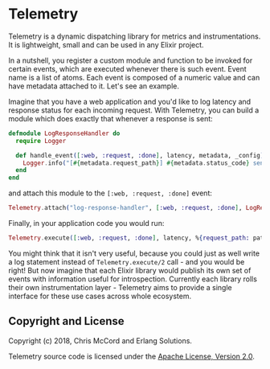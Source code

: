 # Telemetry

Telemetry is a dynamic dispatching library for metrics and instrumentations. It is lightweight,
small and can be used in any Elixir project.

In a nutshell, you register a custom module and function to be invoked for certain events,
which are executed whenever there is such event. Event name is a list of atoms. Each event is
composed of a numeric value and can have metadata attached to it. Let's see an example.

Imagine that you have a web application and you'd like to log latency and response status for each
incoming request. With Telemetry, you can build a module which does exactly that whenever a response
is sent:

```elixir
defmodule LogResponseHandler do
  require Logger

  def handle_event([:web, :request, :done], latency, metadata, _config) do
    Logger.info("[#{metadata.request_path}] #{metadata.status_code} sent in #{latency}")
  end
end
```

and attach this module to the `[:web, :request, :done]` event:

```elixir
Telemetry.attach("log-response-handler", [:web, :request, :done], LogResponseHandler, :handle_event)
```

Finally, in your application code you would run:

```elixir
Telemetry.execute([:web, :request, :done], latency, %{request_path: path, status_code: status})
```

You might think that it isn't very useful, because you could just as well write a log statement
instead of `Telemetry.execute/2` call - and you would be right! But now imagine that each Elixir library
would publish its own set of events with information useful for introspection. Currently each library
rolls their own instrumentation layer - Telemetry aims to provide a single interface for these use
cases across whole ecosystem.

## Copyright and License

Copyright (c) 2018, Chris McCord and Erlang Solutions.

Telemetry source code is licensed under the [Apache License, Version 2.0](LICENSE).

